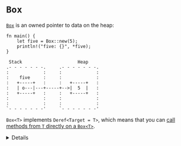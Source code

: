# `Box`

[`Box`][1] is an owned pointer to data on the heap:

```rust,editable
fn main() {
    let five = Box::new(5);
    println!("five: {}", *five);
}
```

```bob
 Stack                     Heap
.- - - - - - -.     .- - - - - - -.
:             :     :             :
:    five     :     :             :
:   +-----+   :     :   +-----+   :
:   | o---|---+-----+-->|  5  |   :
:   +-----+   :     :   +-----+   :
:             :     :             :
:             :     :             :
`- - - - - - -'     `- - - - - - -'
```

`Box<T>` implements `Deref<Target = T>`, which means that you can [call methods
from `T` directly on a `Box<T>`][2].

[1]: https://doc.rust-lang.org/std/boxed/struct.Box.html
[2]: https://doc.rust-lang.org/std/ops/trait.Deref.html#more-on-deref-coercion

<details>

- `Box` is like `std::unique_ptr` in C++, except that it's guaranteed to be not null.
- In the above example, you can even leave out the `*` in the `println!` statement thanks to `Deref`.
- A `Box` can be useful when you:
  - have a type whose size that can't be known at compile time, but the Rust compiler wants to know an exact size.
  - want to transfer ownership of a large amount of data. To avoid copying large amounts of data on the stack, instead store the data on the heap in a `Box` so only the pointer is moved.

</details>
